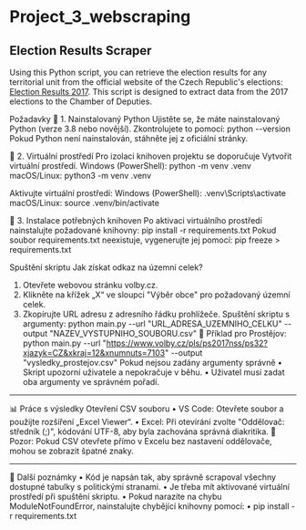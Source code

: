# Project_3_webscraping
## Election Results Scraper

Using this Python script, you can retrieve the election results for any territorial unit from the official website of the Czech Republic's elections: [Election Results 2017](https://www.volby.cz/pls/ps2017nss/ps3?xjazyk=CZ). This script is designed to extract data from the 2017 elections to the Chamber of Deputies.

Požadavky
📌 1. Nainstalovaný Python
Ujistěte se, že máte nainstalovaný Python (verze 3.8 nebo novější). Zkontrolujete to pomocí:
python --version
Pokud Python není nainstalován, stáhněte jej z oficiální stránky.


📌 2. Virtuální prostředí
Pro izolaci knihoven projektu se doporučuje 
Vytvořit virtuální prostředí.
Windows (PowerShell): python -m venv .venv
macOS/Linux: python3 -m venv .venv

Aktivujte virtuální prostředí:
Windows (PowerShell):  .venv\Scripts\activate
macOS/Linux: source .venv/bin/activate



📌 3. Instalace potřebných knihoven
Po aktivaci virtuálního prostředí nainstalujte požadované knihovny:
pip install -r requirements.txt
Pokud soubor requirements.txt neexistuje, vygenerujte jej pomocí:
pip freeze > requirements.txt

Spuštění skriptu
Jak získat odkaz na územní celek?
1.	Otevřete webovou stránku volby.cz.
2.	Klikněte na křížek „X“ ve sloupci "Výběr obce" pro požadovaný územní celek.
3.	Zkopírujte URL adresu z adresního řádku prohlížeče.
Spuštění skriptu s argumenty:
python main.py --url "URL_ADRESA_UZEMNIHO_CELKU" --output "NAZEV_VYSTUPNIHO_SOUBORU.csv"
📌 Příklad pro Prostějov:
python main.py --url "https://www.volby.cz/pls/ps2017nss/ps32?xjazyk=CZ&xkraj=12&xnumnuts=7103" --output "vysledky_prostejov.csv"
Pokud nejsou zadány argumenty správně
•	Skript upozorní uživatele a nepokračuje v běhu.
•	Uživatel musí zadat oba argumenty ve správném pořadí.
________________________________________
📊 Práce s výsledky
Otevření CSV souboru
•	VS Code: Otevřete soubor a použijte rozšíření „Excel Viewer“.
•	Excel: Při otevírání zvolte "Oddělovač: středník (;)", kódování UTF-8, aby byla zachována správná diakritika.
📌 Pozor: Pokud CSV otevřete přímo v Excelu bez nastavení oddělovače, mohou se zobrazit špatné znaky.
________________________________________
📝 Další poznámky
•	Kód je napsán tak, aby správně scrapoval všechny dostupné tabulky s politickými stranami.
•	Je třeba mít aktivované virtuální prostředí při spuštění skriptu.
•	Pokud narazíte na chybu ModuleNotFoundError, nainstalujte chybějící knihovny pomocí: 
•	pip install -r requirements.txt


